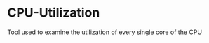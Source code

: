 CPU-Utilization
===============

Tool used to examine the utilization of every single core of the CPU
